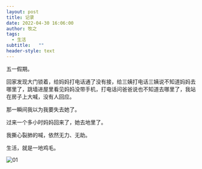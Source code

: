 ```yaml
---
layout: post
title: 记录
date: 2022-04-30 16:06:00
author: 牧之
tags:
  - 生活
subtitle:   ""
header-style: text
---
```


五一假期。

回家发现大门锁着，给妈妈打电话通了没有接，给三姨打电话三姨说不知道妈妈去哪里了，跳墙进屋里看见妈妈没带手机，打电话问爸爸说也不知道去哪里了，我站在房子上大喊，没有人回应。

那一瞬间我以为我要失去她了。

过来一个多小时妈妈回来了，她去地里了。

我撕心裂肺的喊，依然无力、无助。

生活，就是一地鸡毛。


![01](/img/in-post/202204301620.jpg.png)
